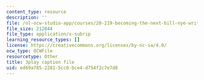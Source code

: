 ```yaml
---
content_type: resource
description: ''
file: /ol-ocw-studio-app/courses/20-219-becoming-the-next-bill-nye-writing-and-hosting-the-educational-show-january-iap-2015/ed69a78522815cc0bce4d754f2c7e7d8_AjK2zF9yN0k.vtt
file_size: 212044
file_type: application/x-subrip
learning_resource_types: []
license: https://creativecommons.org/licenses/by-nc-sa/4.0/
ocw_type: OCWFile
resourcetype: Other
title: 3play caption file
uid: ed69a785-2281-5cc0-bce4-d754f2c7e7d8
---
```

